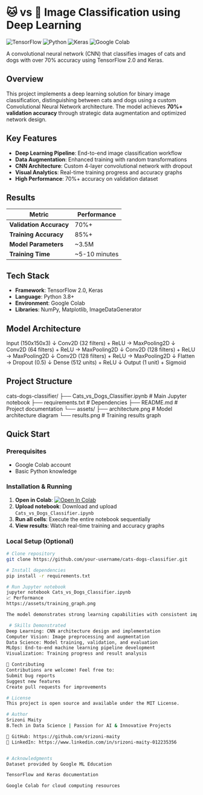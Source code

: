 # 🐱 vs 🐶 Image Classification using Deep Learning

![TensorFlow](https://img.shields.io/badge/TensorFlow-2.0-FF6F00?style=for-the-badge&logo=tensorflow)
![Python](https://img.shields.io/badge/Python-3.8+-3776AB?style=for-the-badge&logo=python)
![Keras](https://img.shields.io/badge/Keras-D00000?style=for-the-badge&logo=keras)
![Google Colab](https://img.shields.io/badge/Google_Colab-F9AB00?style=for-the-badge&logo=googlecolab)

A convolutional neural network (CNN) that classifies images of cats and dogs with over 70% accuracy using TensorFlow 2.0 and Keras.

##  Overview
This project implements a deep learning solution for binary image classification, distinguishing between cats and dogs using a custom Convolutional Neural Network architecture. The model achieves **70%+ validation accuracy** through strategic data augmentation and optimized network design.

##  Key Features

- **Deep Learning Pipeline**: End-to-end image classification workflow
- **Data Augmentation**: Enhanced training with random transformations
- **CNN Architecture**: Custom 4-layer convolutional network with dropout
- **Visual Analytics**: Real-time training progress and accuracy graphs
- **High Performance**: 70%+ accuracy on validation dataset

##  Results

| Metric | Performance |
|--------|-------------|
| **Validation Accuracy** | 70%+ |
| **Training Accuracy** | 85%+ |
| **Model Parameters** | ~3.5M |
| **Training Time** | ~5-10 minutes |

##  Tech Stack

- **Framework**: TensorFlow 2.0, Keras
- **Language**: Python 3.8+
- **Environment**: Google Colab
- **Libraries**: NumPy, Matplotlib, ImageDataGenerator

##  Model Architecture
Input (150x150x3)
    ↓
Conv2D (32 filters) + ReLU → MaxPooling2D
    ↓
Conv2D (64 filters) + ReLU → MaxPooling2D
    ↓
Conv2D (128 filters) + ReLU → MaxPooling2D
    ↓
Conv2D (128 filters) + ReLU → MaxPooling2D
    ↓
Flatten → Dropout (0.5)
    ↓
Dense (512 units) + ReLU
    ↓
Output (1 unit) + Sigmoid


##  Project Structure
cats-dogs-classifier/
├── Cats_vs_Dogs_Classifier.ipynb # Main Jupyter notebook
├── requirements.txt # Dependencies
├── README.md # Project documentation
└── assets/
├── architecture.png # Model architecture diagram
└── results.png # Training results graph


##  Quick Start

### Prerequisites
- Google Colab account
- Basic Python knowledge

### Installation & Running
1. **Open in Colab**: [![Open In Colab](https://colab.research.google.com/assets/colab-badge.svg)](https://colab.research.google.com/)
2. **Upload notebook**: Download and upload `Cats_vs_Dogs_Classifier.ipynb`
3. **Run all cells**: Execute the entire notebook sequentially
4. **View results**: Watch real-time training and accuracy graphs

### Local Setup (Optional)
```bash
# Clone repository
git clone https://github.com/your-username/cats-dogs-classifier.git

# Install dependencies
pip install -r requirements.txt

# Run Jupyter notebook
jupyter notebook Cats_vs_Dogs_Classifier.ipynb
📈 Performance
https://assets/training_graph.png

The model demonstrates strong learning capabilities with consistent improvement in validation accuracy across epochs.

 # Skills Demonstrated
Deep Learning: CNN architecture design and implementation
Computer Vision: Image preprocessing and augmentation
Data Science: Model training, validation, and evaluation
MLOps: End-to-end machine learning pipeline development
Visualization: Training progress and result analysis

🤝 Contributing
Contributions are welcome! Feel free to:
Submit bug reports
Suggest new features
Create pull requests for improvements

# License
This project is open source and available under the MIT License.

# Author
Srizoni Maity
B.Tech in Data Science | Passion for AI & Innovative Projects

🔗 GitHub: https://github.com/srizoni-maity
🔗 LinkedIn: https://www.linkedin.com/in/srizoni-maity-012235356


# Acknowledgments
Dataset provided by Google ML Education

TensorFlow and Keras documentation

Google Colab for cloud computing resources

